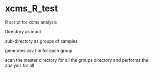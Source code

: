 # xcms_R_test

R script for xcms analysis

Directory as input

sub-directory as groups of samples

generates csv file for each group

scan the master directory for all the groups directory and performs the analysis for all
